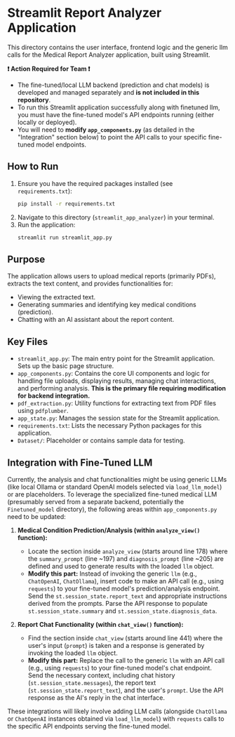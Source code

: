 # Streamlit Report Analyzer Application

This directory contains the user interface, frontend logic and the generic llm calls for the Medical Report Analyzer application, built using Streamlit.

**❗️ Action Required for Team ❗️**

*   The fine-tuned/local LLM backend (prediction and chat models) is developed and managed separately and **is not included in this repository**.
*   To run this Streamlit application successfully along with finetuned llm, you must have the fine-tuned model's API endpoints running (either locally or deployed).
*   You will need to **modify `app_components.py`** (as detailed in the "Integration" section below) to point the API calls to your specific fine-tuned model endpoints.

## How to Run

1.  Ensure you have the required packages installed (see `requirements.txt`):
    ```bash
    pip install -r requirements.txt 
    ```
2.  Navigate to this directory (`streamlit_app_analyzer`) in your terminal.
3.  Run the application:
    ```bash
    streamlit run streamlit_app.py
    ```

## Purpose

The application allows users to upload medical reports (primarily PDFs), extracts the text content, and provides functionalities for:
- Viewing the extracted text.
- Generating summaries and identifying key medical conditions (prediction).
- Chatting with an AI assistant about the report content.

## Key Files

- `streamlit_app.py`: The main entry point for the Streamlit application. Sets up the basic page structure.
- `app_components.py`: Contains the core UI components and logic for handling file uploads, displaying results, managing chat interactions, and performing analysis. **This is the primary file requiring modification for backend integration.**
- `pdf_extraction.py`: Utility functions for extracting text from PDF files using `pdfplumber`.
- `app_state.py`: Manages the session state for the Streamlit application.
- `requirements.txt`: Lists the necessary Python packages for this application.
- `Dataset/`: Placeholder or contains sample data for testing.

## Integration with Fine-Tuned LLM

Currently, the analysis and chat functionalities might be using generic LLMs (like local Ollama or standard OpenAI models selected via `load_llm_model`) or are placeholders. To leverage the specialized fine-tuned medical LLM (presumably served from a separate backend, potentially the `Finetuned_model` directory), the following areas within `app_components.py` need to be updated:

1.  **Medical Condition Prediction/Analysis (within `analyze_view()` function):**
    - Locate the section inside `analyze_view` (starts around line 178) where the `summary_prompt` (line ~197) and `diagnosis_prompt` (line ~205) are defined and used to generate results with the loaded `llm` object.
    - **Modify this part:** Instead of invoking the generic `llm` (e.g., `ChatOpenAI`, `ChatOllama`), insert code to make an API call (e.g., using `requests`) to your fine-tuned model's prediction/analysis endpoint. Send the `st.session_state.report_text` and appropriate instructions derived from the prompts. Parse the API response to populate `st.session_state.summary` and `st.session_state.diagnosis_data`.

2.  **Report Chat Functionality (within `chat_view()` function):**
    - Find the section inside `chat_view` (starts around line 441) where the user's input (`prompt`) is taken and a response is generated by invoking the loaded `llm` object.
    - **Modify this part:** Replace the call to the generic `llm` with an API call (e.g., using `requests`) to your fine-tuned model's chat endpoint. Send the necessary context, including chat history (`st.session_state.messages`), the report text (`st.session_state.report_text`), and the user's `prompt`. Use the API response as the AI's reply in the chat interface.

These integrations will likely involve adding LLM calls (alongside `ChatOllama` or `ChatOpenAI` instances obtained via `load_llm_model`) with `requests` calls to the specific API endpoints serving the fine-tuned model. 
